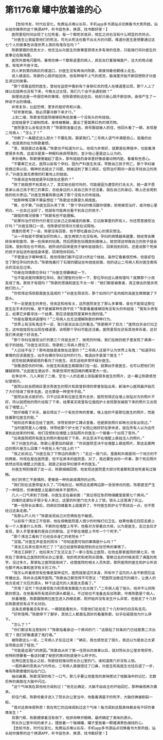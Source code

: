 # 第1176章 罐中放着谁的心
        【告知书友，时代在变化，免费站点难以长存，手机app多书源站点切换看书大势所趋，站长给你推荐的这个换源APP，听书音色多、换源、找书都好使！】
       医院里短时间出现了七位死者，每一个都死状诡异，相互之间也没有什么明显的共同点。
       “孙医生让我留意他们的死法，可光从死法也看不出太大的问题，难道孙医生是想要通过这七个人的故事告诉我世界上真的有鬼存在吗？”
       陈歌掌握的信息太少，他无法从孙医生的故事里获得太多有用的信息，只能强行将孙医生的故事记在脑海里。
       医院外面电闪雷鸣，暴雨仿佛一个歇斯底里的病人，疯狂击打着玻璃窗户，豆大的雨点砸落，嘭嘭声不绝于耳。
       四人来到第四病区的楼道口，孙医生没有再询问陈歌，直接领着他朝楼上走去。
       进入楼道后，陈歌的心跳开始加快，他有种喘不上气的感觉，脑海里开始不断回想刚才孙医生讲过的故事。
       “那个观看监控的医生，曾经在监控中看到有个身穿红衣的怪人在楼道里出现，那个人上了楼以后就再也没有下来，今晚太过古怪，我们几个会不会遇到她？”
       按理说这是一件很恐怖的事情，但陈歌想到这些后，他却只是心跳不断加快，身体产生了一种说不出的情绪。
       非常复杂，比起恐惧，更多的是好奇和兴奋。
       “好奇害死猫，我必须要冷静下来才行。”
       上到二楼，陈歌发现医院楼梯拐角处放着一个没有头的布娃娃。
       这娃娃是手工缝制而成，身体被撕破，露出了里面黑红色的填充物。
       “医院里怎么会有这东西？”陈歌刚准备过去，病号服就被人抓住，他回头看了一眼，发现是二号病人：“怎么了？”
       “你断了一条腿还这么胆大？不要乱跑，跟紧我们。”二号病人语气中满是担心，能看的出来，他是真的在为陈歌着想。
       “恩，我就是过去看看。”陈歌也不知道为什么，他视力非常好，就算是在黑暗中，也能看清楚很多东西，这或许是某一种眼科疾病导致的，至少他心里是这么认为的。
       来到墙角，陈歌慢慢皱起了眉头，那布娃娃的身体里好像装着动物内脏，看着有些恶心。
       “不要离它太近，医院以前有个孕妇，因为产科医生失误，导致自己孩子死亡。那个孕妇被抢救过来以后，精神状态就出了问题，她被送到了第三病区，住院治疗期间一直在寻找自己的孩子。”孙医生面无表情的盯着地上的娃娃。
       “你是说这布娃娃是孕妇放在这里的？”
       “除了她我想不到其他人了，其实她也挺可怜的，可能是因为遭受的打击太大，她一直不愿意承认自己孩子死亡的事实，总给身边的人说自己孩子还活着，就在自己的身边，晚上还会爬到她的枕头旁边。”孙医生拽着陈歌远离了那个没有头的布娃娃。
       “她那种情况算不算妄想症？”陈歌这也算是久病成医。
       “算，也不算。”孙医生回头笑了笑：“那个孕妇的情况跟你很像，拒绝接受治疗，或许她心里明白，一旦自己治好了，他就有可能再也看不到自己的孩子。”
       “跟我的情况很像？”陈歌有些不能理解。
       “如果你治疗好的代价是忘记自己之前编造的故事，忘记故事里的所有人，你还愿意接受治疗吗？”孙医生随口一说，但陈歌却觉得对方是在试探他。
       慎重的思考了一会，陈歌没有回答，他不想吐露自己内心的真实想法。
       “从一开始就不想被治好的病人，医生再努力也没有用。孕妇的病情越来越重，她经常会撕碎床单和窗帘，做一些简单的玩偶，然后把那些玩偶放到楼梯上。她觉得这样做自己的孩子就会回来。我到现在也不明白，她所说的回来是孩子被布娃娃吸引，回来找到妈妈，还是说那个死掉的孩子会钻进布娃娃身体里，回来陪伴妈妈。”
       “不管是出于哪种情况，我觉得我们都不应该讨厌这个娃娃，虽然它看着很恐怖，但是却包含了那位孕妇的执念。”陈歌拖着打了石膏的腿站在布娃娃前面，他的话让二号病人和孙医生都有点的没反应过来。
       “你是在同情那位孕妇？”孙医生想要确定一下。
       “也不能说是同情那位孕妇，我们理智的分析一下，那位孕妇这么做有错吗？就算那个小孩变成了鬼，那孩子有错吗？”陈歌的思路和医生不太一样：“她们都是被害者，真正做出的是杀死她们的人。”
       “你觉得这场悲剧是医生造成的？”孙医生刚说完，那个如同行尸走肉般的高医生微微皱了下眉头。
       “不一定是医生的责任，但肯定和他有关，这所医院发生了那么多事情，谁也不能保证那位医生在手术的时候，是不是被某种东西干扰？”陈歌看着楼梯拐角没有头的布娃娃：“冤有头债有主，如果它非要寻找一个结果，那应该是医院里某种东西的错。”
       “你是在跟鬼讲道理吗？”二号病人也无法理解陈歌的种种行为。
       “世界上有没有鬼还不一定，我只是说出自己的看法。”陈歌移开了目光：“医院白天会打扫卫生，这布娃娃现在出现在楼道里，说明那个孕妇可能还活着。医院里现在还有其他幸存者，这对我们来说是个好消息。”
       “那个孕妇在接受治疗的第三个月就去世了，她死的时候，我们在她的柜子里发现了满满一柜子的娃娃。”孙医生说完后，陈歌和二号病人愣住了。
       “人已经不在了？那布娃娃是谁放在这里的？”二号病人还是不认为世界上有鬼：“知道孕妇事情的应该是医生，凶手在模仿孕妇当时的行为，难道凶手是某个医生？”
       说完他就满是疑惑的看向了孙医生，说实话他非常怀疑孙医生。
       “张敬酒受伤的时候，孙医生和高医生都跟我们在一起，就算凶手是医生，也可以把他们的嫌疑排除。”比起医生是凶手，陈歌觉得厉鬼回魂的概率更大一些。
       在争论中，几人来到了二楼，空无一人的走廊上张贴着很多医生的照片，这一幕让陈歌感觉似曾相识。
       “医院以前会把病区里优秀医生的照片和其曾获得的荣誉张贴出来，新海中心医院最开始花了大价钱请了很多名医，这也算是一种宣传手段。”
       “医院出发点是好的，只不过后来有位医生意外去世，医院觉得还在墙上张贴对方的照片不好，所以就把他的照片给取了下来，结果某天夜里有位值班护士发现那张被取下来的照片又出现在了墙壁上。”
       “她仔细看了半天，最后得出了一个有些恐怖的答案，墙上挂的不是那位医生的照片，而是挂着那位医生的脸。”
       “她将这件事反应给了医院，领导安排护工蹲点查看，但是那张照片却再也没有出现过。”
       “当时医院里人心惶惶，领导给那个护士批了长假让她好好在家休息，就在所有人以为这件事到此结束的时候，他们没想到在墙壁上张贴照片的医生一个接着一个出现了意外。”
       “后来医院把所有医生的照片都给取了下来，并且坚决不在墙壁上悬挂活人的照片。”
       听了孙医生的话，陈歌心里更加的疑惑：“你说医院坚决不在墙壁上悬挂照片，那这走廊两边的照片是怎么回事？今夜有人专门挂上的？”
       “我之前说过。”孙医生指了下旁边的病房门：“走过一扇门后，里面和外面是同一个地方的不同两面，你现在是在医院里，但不在原本的医院里。对了，我还要告诉你一件事，那个死后照片依然出现在墙壁上的医生，就是之前给孕妇做手术的医生。”
       孙医生特别强调了这一点，陈歌细细回想，他发现这医院里大部分死者都和其他死者有过接触。
       他们的死亡不是偶然，更像是一种伪装成偶然的必然。
       “我们别在这里停留太久了。”闪电划过，映照这走廊两边那一张张惨白的脸，陈歌甚至产生了一种错觉，仿佛墙壁上贴着的根本不是照片。
       几人一口气来到了四楼，孙医生走在最前面：“我记得应急药物储藏室是第七个房间。”
       四楼的走廊似乎很少有人来过，这里的科室门也大多上了锁，锁头上还落满了灰尘。
       “第一任院长出事后，四病区四楼基本上就废弃了，平时医生和护士宁愿绕远一点，也不愿经过这条走廊。”
       “有那么吓人吗？”陈歌发现自己对恐惧有些不敏感。
       “以前有个清洁工不信邪，他在傍晚医院里人很少的时候打扫卫生，结果他看见四层走廊上有一个人拿着什么东西，不断的在墙壁上写字。他看对方穿着白大褂，以为是医生，走过去后才发现，那人手里拿着的是自己的断指，正不断在墙壁上书写一个个死字。”
       “那个清洁工看到了已经自杀身亡的老院长？”
       “没错。”孙医生声音变的阴冷：“你知道更可怕的事情是什么吗？”
       “清洁工后来也意外死亡了？”这已经是陈歌能想到的比较恐怖的事情了。
       “清洁工辞职了，他后来为了生活又去了一家小型私立医院，在他去那家医院的第七天，他死在了那家私立医院的院长办公室里，他的死状和老院长很像，警察过去的时候发现了满屋的死字。没过多久，那家私立医院就倒闭了，经营医院的相关人员失踪，那所医院的医生和护士听说也都不再从事和医学有关的工作。”
       “我怎么听着感觉有些像是某种诅咒，医院就是诅咒本身，所有中了诅咒的人会不断把厄运传播出去，除非永远离开医院。”陈歌自己都觉得不可思议：“把医院当做诅咒的媒介，让救人的地方变成了灾厄的源头，种下这诅咒的人真是太恶毒了。”
       “厉鬼？诅咒？你这接受能力和思维发散能力也太强了。”二号病人摇了摇头，他并不认同陈歌的想法，在他看来所有诡异的源头都是人。不过他也不准备去反驳陈歌，毕竟陈歌是个病人。
       扶着墙壁，陈歌跟随两位医生进入四楼走廊，刚开始并没有发生什么异常，但是走了十几秒后陈歌感觉有点不太对劲。
       这条走廊看着没有多长，一眼就能看到头，可是他们足足走了十几秒钟仍旧没有走完。
       “好奇怪啊。”陈歌停下了脚步，其他三人都莫名其妙的看着陈歌，似乎在疑惑他为什么停下。
       “怎么了？”
       “你们都没有注意到吗？”陈歌指着身边一个房间的门：“这扇贴了封条的门已经是第二次出现了！我们好像遭遇了鬼打墙。”
       被陈歌这么一说，二号病人才反应过来：“确实，我也感觉走了很久，我还以为是自己太紧张导致出现了错觉。”
       “可能是这扇门的原因。”陈歌自从听了第一任院长的故事以后，就对院长办公室非常好奇，他特别想要看一看这封藏了秘密的房间到底是什么样子的。
       在两位医生阻止之前，陈歌轻轻推动院长办公室的门，谁知道房门并没有上锁。
       一股刺鼻的恶臭从门内传出，二号病人直接捂住了口鼻，孙医生和高医生也往后退了一步，唯有陈歌傻傻的站在门口。
       抽动鼻翼，陈歌深深的吸了一口气，那几乎要让他窒息的臭味搅动了他脑海中的记忆，无数恐怖的画面在大脑中闪过。
       “这个气味我在其他地方闻到过！”他无比确定，大脑不由自主的开始回忆，那种痛感再次袭来。
       抓住门框，陈歌咬着牙进入了院长办公室当中，他看着满屋子的死字，大脑仿佛被割裂一般。
       “我对这臭味很熟悉！我在死亡的边缘闻到过这个气味！每次闻到这股臭味都会有不好的事情发生！”
       背靠门框，陈歌硬撑着没有倒下，他拼命睁开眼睛，最终确定了臭味的源头。
       院长办公室中间的桌子上，摆放着一个玻璃罐，罐子里放着一颗缠满黑色细线的心。
       【告知书友，时代在变化，免费站点难以长存，手机app多书源站点切换看书大势所趋，站长给你推荐的这个换源APP，听书音色多、换源、找书都好使！】